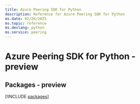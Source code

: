 ```yaml
---
title: Azure Peering SDK for Python
description: Reference for Azure Peering SDK for Python
ms.date: 02/26/2025
ms.topic: reference
ms.devlang: python
ms.service: peering
---
```

# Azure Peering SDK for Python - preview
## Packages - preview
[!INCLUDE [packages](peering-index.md)]